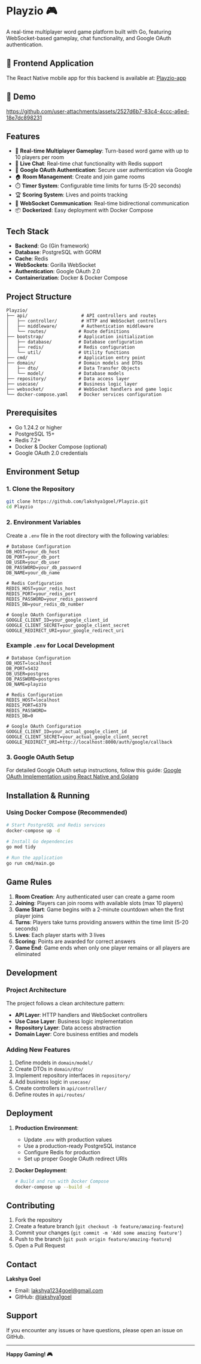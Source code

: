 # Playzio 🎮

A real-time multiplayer word game platform built with Go, featuring WebSocket-based gameplay, chat functionality, and Google OAuth authentication.

## 📱 Frontend Application

The React Native mobile app for this backend is available at: [Playzio-app](https://github.com/lakshya1goel/Playzio-app)

## 🎥 Demo

https://github.com/user-attachments/assets/2527d6b7-83c4-4ccc-a6ed-18e7dc898231

## Features

- 🎯 **Real-time Multiplayer Gameplay**: Turn-based word game with up to 10 players per room
- 💬 **Live Chat**: Real-time chat functionality with Redis support
- 🔐 **Google OAuth Authentication**: Secure user authentication via Google
- 🏠 **Room Management**: Create and join game rooms
- ⏱️ **Timer System**: Configurable time limits for turns (5-20 seconds)
- 🏆 **Scoring System**: Lives and points tracking
- 🔄 **WebSocket Communication**: Real-time bidirectional communication
- 📦 **Dockerized**: Easy deployment with Docker Compose

## Tech Stack

- **Backend**: Go (Gin framework)
- **Database**: PostgreSQL with GORM
- **Cache**: Redis
- **WebSockets**: Gorilla WebSocket
- **Authentication**: Google OAuth 2.0
- **Containerization**: Docker & Docker Compose

## Project Structure

```
Playzio/
├── api/                    # API controllers and routes
│   ├── controller/         # HTTP and WebSocket controllers
│   ├── middleware/         # Authentication middleware
│   └── routes/            # Route definitions
├── bootstrap/             # Application initialization
│   ├── database/          # Database configuration
│   ├── redis/             # Redis configuration
│   └── util/              # Utility functions
├── cmd/                   # Application entry point
├── domain/                # Domain models and DTOs
│   ├── dto/               # Data Transfer Objects
│   └── model/             # Database models
├── repository/            # Data access layer
├── usecase/               # Business logic layer
├── websocket/             # WebSocket handlers and game logic
└── docker-compose.yaml    # Docker services configuration
```

## Prerequisites

- Go 1.24.2 or higher
- PostgreSQL 15+
- Redis 7.2+
- Docker & Docker Compose (optional)
- Google OAuth 2.0 credentials

## Environment Setup

### 1. Clone the Repository

```bash
git clone https://github.com/lakshya1goel/Playzio.git
cd Playzio
```

### 2. Environment Variables

Create a `.env` file in the root directory with the following variables:

```env
# Database Configuration
DB_HOST=your_db_host
DB_PORT=your_db_port
DB_USER=your_db_user
DB_PASSWORD=your_db_password
DB_NAME=your_db_name

# Redis Configuration
REDIS_HOST=your_redis_host
REDIS_PORT=your_redis_port
REDIS_PASSWORD=your_redis_password
REDIS_DB=your_redis_db_number

# Google OAuth Configuration
GOOGLE_CLIENT_ID=your_google_client_id
GOOGLE_CLIENT_SECRET=your_google_client_secret
GOOGLE_REDIRECT_URI=your_google_redirect_uri
```

### Example `.env` for Local Development

```env
# Database Configuration
DB_HOST=localhost
DB_PORT=5432
DB_USER=postgres
DB_PASSWORD=postgres
DB_NAME=playzio

# Redis Configuration
REDIS_HOST=localhost
REDIS_PORT=6379
REDIS_PASSWORD=
REDIS_DB=0

# Google OAuth Configuration
GOOGLE_CLIENT_ID=your_actual_google_client_id
GOOGLE_CLIENT_SECRET=your_actual_google_client_secret
GOOGLE_REDIRECT_URI=http://localhost:8000/auth/google/callback
```

### 3. Google OAuth Setup

For detailed Google OAuth setup instructions, follow this guide: [Google OAuth Implementation using React Native and Golang](https://medium.com/@lakshya1234goel/google-oauth-implementation-using-react-native-and-golang-8782752491a7)

## Installation & Running

### Using Docker Compose (Recommended)

```bash
# Start PostgreSQL and Redis services
docker-compose up -d

# Install Go dependencies
go mod tidy

# Run the application
go run cmd/main.go
```

## Game Rules

1. **Room Creation**: Any authenticated user can create a game room
2. **Joining**: Players can join rooms with available slots (max 10 players)
3. **Game Start**: Game begins with a 2-minute countdown when the first player joins
4. **Turns**: Players take turns providing answers within the time limit (5-20 seconds)
5. **Lives**: Each player starts with 3 lives
6. **Scoring**: Points are awarded for correct answers
7. **Game End**: Game ends when only one player remains or all players are eliminated

## Development

### Project Architecture

The project follows a clean architecture pattern:

- **API Layer**: HTTP handlers and WebSocket controllers
- **Use Case Layer**: Business logic implementation
- **Repository Layer**: Data access abstraction
- **Domain Layer**: Core business entities and models

### Adding New Features

1. Define models in `domain/model/`
2. Create DTOs in `domain/dto/`
3. Implement repository interfaces in `repository/`
4. Add business logic in `usecase/`
5. Create controllers in `api/controller/`
6. Define routes in `api/routes/`

## Deployment

1. **Production Environment**:
   - Update `.env` with production values
   - Use a production-ready PostgreSQL instance
   - Configure Redis for production
   - Set up proper Google OAuth redirect URIs

2. **Docker Deployment**:
   ```bash
   # Build and run with Docker Compose
   docker-compose up --build -d
   ```

## Contributing

1. Fork the repository
2. Create a feature branch (`git checkout -b feature/amazing-feature`)
3. Commit your changes (`git commit -m 'Add some amazing feature'`)
4. Push to the branch (`git push origin feature/amazing-feature`)
5. Open a Pull Request

## Contact

**Lakshya Goel**
- Email: lakshya1234goel@gmail.com
- GitHub: [@lakshya1goel](https://github.com/lakshya1goel)

## Support

If you encounter any issues or have questions, please open an issue on GitHub.

---

**Happy Gaming! 🎮** 
